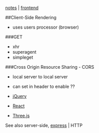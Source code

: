 [notes](notes.md) | [frontend](frontend.md)

##Client-Side Rendering
- uses users processor (browser)

###GET
- xhr
- superagent
- simpleget


###Cross Origin Resource Sharing - CORS
- local server to local server
- can set in header to enable ??



- [jQuery](javascript/jQuery.md)
- [React](react/react.md)
- [Three.js](javascript/threejs.md)


See also server-side, [express](javascript/express.md) | HTTP
